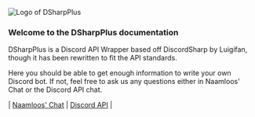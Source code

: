 ![Logo of DSharpPlus](https://github.com/NaamloosDT/DSharpPlus/raw/master/logo/dsharp+_smaller.png)

### Welcome to the DSharpPlus documentation

DSharpPlus is a Discord API Wrapper based off DiscordSharp by Luigifan,
though it has been rewritten to fit the API standards.

Here you should be able to get enough information to write your own Discord bot. If not, feel free to ask us any questions either in Naamloos' Chat or the Discord API chat.

| [Naamloos' Chat](http://www.discord.gg/0oZpaYcAjfvkDuE4) | [Discord API](https://discord.gg/fXUfnz5) |
